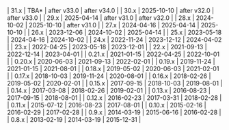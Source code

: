 | 31.x   | TBA*       | after v33.0 | after v34.0  |
| 30.x   | 2025-10-10 | after v32.0 | after v33.0  |
| 29.x   | 2025-04-14 | after v31.0 | after v32.0  |
| 28.x   | 2024-10-02 | 2025-10-10  | after v31.0  |
| 27.x   | 2024-04-16 | 2025-04-14  | 2025-10-10   |
| 26.x   | 2023-12-06 | 2024-10-02  | 2025-04-14   |
| 25.x   | 2023-05-18 | 2024-04-16  | 2024-10-02   |
| 24.x   | 2022-11-24 | 2023-12-12  | 2024-04-02   |
| 23.x   | 2022-04-25 | 2023-05-18  | 2023-12-01   |
| 22.x   | 2021-09-13 | 2022-12-14  | 2023-04-01   |
| 0.21.x | 2021-01-15 | 2022-04-25  | 2022-10-01   |
| 0.20.x | 2020-06-03 | 2021-09-13  | 2022-02-01   |
| 0.19.x | 2019-11-24 | 2021-01-15  | 2021-08-01   |
| 0.18.x | 2019-05-02 | 2020-06-03  | 2021-02-01   |
| 0.17.x | 2018-10-03 | 2019-11-24  | 2020-08-01   |
| 0.16.x | 2018-02-26 | 2019-05-02  | 2020-02-01   |
| 0.15.x | 2017-09-15 | 2018-10-03  | 2019-08-01   |
| 0.14.x | 2017-03-08 | 2018-02-26  | 2019-02-01   |
| 0.13.x | 2016-08-23 | 2017-09-15  | 2018-08-01   |
| 0.12.x | 2016-02-23 | 2017-03-31  | 2018-02-28   |
| 0.11.x | 2015-07-12 | 2016-08-23  | 2017-08-01   |
| 0.10.x | 2015-02-16 | 2016-02-29  | 2017-02-28   |
| 0.9.x  | 2014-03-19 | 2015-06-16  | 2016-02-28   |
| 0.8.x  | 2013-02-19 | 2014-03-19  | 2015-12-31   |
